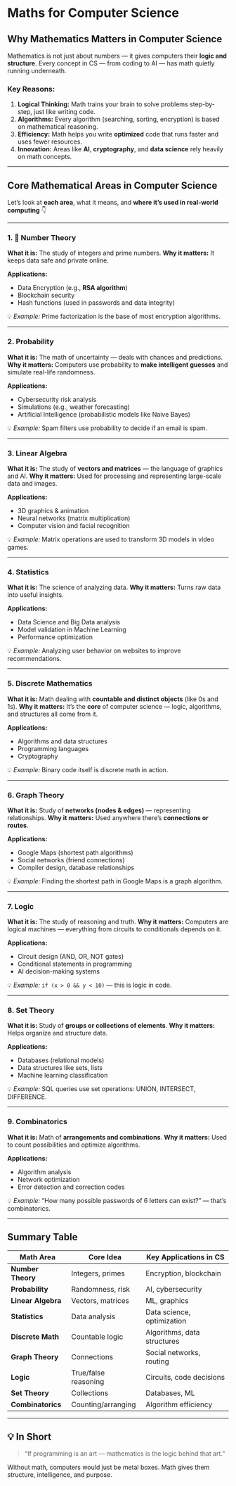 # **Maths for Computer Science**


## **Why Mathematics Matters in Computer Science**

Mathematics is not just about numbers — it gives computers their **logic and structure**.
Every concept in CS — from coding to AI — has math quietly running underneath.

### Key Reasons:

1. **Logical Thinking:**
   Math trains your brain to solve problems step-by-step, just like writing code.
2. **Algorithms:**
   Every algorithm (searching, sorting, encryption) is based on mathematical reasoning.
3. **Efficiency:**
   Math helps you write **optimized** code that runs faster and uses fewer resources.
4. **Innovation:**
   Areas like **AI**, **cryptography**, and **data science** rely heavily on math concepts.

---

## **Core Mathematical Areas in Computer Science**

Let’s look at **each area**, what it means, and **where it’s used in real-world computing** 👇

---

### 1. 🔢 **Number Theory**

**What it is:**
The study of integers and prime numbers.
**Why it matters:**
It keeps data safe and private online.

**Applications:**

* Data Encryption (e.g., **RSA algorithm**)
* Blockchain security
* Hash functions (used in passwords and data integrity)

💡 *Example:*
Prime factorization is the base of most encryption algorithms.

---

### 2. **Probability**

**What it is:**
The math of uncertainty — deals with chances and predictions.
**Why it matters:**
Computers use probability to **make intelligent guesses** and simulate real-life randomness.

**Applications:**

* Cybersecurity risk analysis
* Simulations (e.g., weather forecasting)
* Artificial Intelligence (probabilistic models like Naive Bayes)

💡 *Example:*
Spam filters use probability to decide if an email is spam.

---

### 3. **Linear Algebra**

**What it is:**
The study of **vectors and matrices** — the language of graphics and AI.
**Why it matters:**
Used for processing and representing large-scale data and images.

**Applications:**

* 3D graphics & animation
* Neural networks (matrix multiplication)
* Computer vision and facial recognition

💡 *Example:*
Matrix operations are used to transform 3D models in video games.

---

### 4. **Statistics**

**What it is:**
The science of analyzing data.
**Why it matters:**
Turns raw data into useful insights.

**Applications:**

* Data Science and Big Data analysis
* Model validation in Machine Learning
* Performance optimization

💡 *Example:*
Analyzing user behavior on websites to improve recommendations.

---

### 5. **Discrete Mathematics**

**What it is:**
Math dealing with **countable and distinct objects** (like 0s and 1s).
**Why it matters:**
It’s the **core** of computer science — logic, algorithms, and structures all come from it.

**Applications:**

* Algorithms and data structures
* Programming languages
* Cryptography

💡 *Example:*
Binary code itself is discrete math in action.

---

### 6. **Graph Theory**

**What it is:**
Study of **networks (nodes & edges)** — representing relationships.
**Why it matters:**
Used anywhere there’s **connections or routes**.

**Applications:**

* Google Maps (shortest path algorithms)
* Social networks (friend connections)
* Compiler design, database relationships

💡 *Example:*
Finding the shortest path in Google Maps is a graph algorithm.

---

### 7. **Logic**

**What it is:**
The study of reasoning and truth.
**Why it matters:**
Computers are logical machines — everything from circuits to conditionals depends on it.

**Applications:**

* Circuit design (AND, OR, NOT gates)
* Conditional statements in programming
* AI decision-making systems

💡 *Example:*
`if (x > 0 && y < 10)` — this is logic in code.

---

### 8. **Set Theory**

**What it is:**
Study of **groups or collections of elements**.
**Why it matters:**
Helps organize and structure data.

**Applications:**

* Databases (relational models)
* Data structures like sets, lists
* Machine learning classification

💡 *Example:*
SQL queries use set operations: UNION, INTERSECT, DIFFERENCE.

---

### 9. **Combinatorics**

**What it is:**
Math of **arrangements and combinations**.
**Why it matters:**
Used to count possibilities and optimize algorithms.

**Applications:**

* Algorithm analysis
* Network optimization
* Error detection and correction codes

💡 *Example:*
“How many possible passwords of 6 letters can exist?” — that’s combinatorics.

---

## **Summary Table**

| Math Area          | Core Idea            | Key Applications in CS      |
| ------------------ | -------------------- | --------------------------- |
| **Number Theory**  | Integers, primes     | Encryption, blockchain      |
| **Probability**    | Randomness, risk     | AI, cybersecurity           |
| **Linear Algebra** | Vectors, matrices    | ML, graphics                |
| **Statistics**     | Data analysis        | Data science, optimization  |
| **Discrete Math**  | Countable logic      | Algorithms, data structures |
| **Graph Theory**   | Connections          | Social networks, routing    |
| **Logic**          | True/false reasoning | Circuits, code decisions    |
| **Set Theory**     | Collections          | Databases, ML               |
| **Combinatorics**  | Counting/arranging   | Algorithm efficiency        |

---

## 💡 **In Short**

> “If programming is an art — mathematics is the logic behind that art.”

Without math, computers would just be metal boxes.
Math gives them structure, intelligence, and purpose.
